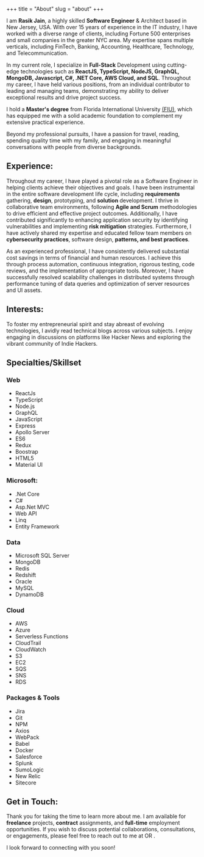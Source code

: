 +++
title = "About"
slug = "about"
+++

I am **Rasik Jain**, a highly skilled **Software Engineer** & Architect based in New Jersey, USA. With over 15 years of experience in the IT industry, I have worked with a diverse range of clients, including Fortune 500 enterprises and small companies in the greater NYC area. My expertise spans multiple verticals, including FinTech, Banking, Accounting, Healthcare, Technology, and Telecommunication.

In my current role, I specialize in **Full-Stack** Development using cutting-edge technologies such as **ReactJS, TypeScript, NodeJS, GraphQL, MongoDB, Javascript, C#, .NET Core, AWS Cloud, and SQL**. Throughout my career, I have held various positions, from an individual contributor to leading and managing teams, demonstrating my ability to deliver exceptional results and drive project success.

I hold a **Master's degree** from Florida International University [(FIU)](https://www.fiu.edu), which has equipped me with a solid academic foundation to complement my extensive practical experience.

Beyond my professional pursuits, I have a passion for travel, reading, spending quality time with my family, and engaging in meaningful conversations with people from diverse backgrounds.

## Experience:

Throughout my career, I have played a pivotal role as a Software Engineer in helping clients achieve their objectives and goals. I have been instrumental in the entire software development life cycle, including **requirements** gathering, **design**, prototyping, and **solution** development. I thrive in collaborative team environments, following **Agile and Scrum** methodologies to drive efficient and effective project outcomes. Additionally, I have contributed significantly to enhancing application security by identifying vulnerabilities and implementing **risk mitigation** strategies. Furthermore, I have actively shared my expertise and educated fellow team members on **cybersecurity practices**, software design, **patterns, and best practices**.

As an experienced professional, I have consistently delivered substantial cost savings in terms of financial and human resources. I achieve this through process automation, continuous integration, rigorous testing, code reviews, and the implementation of appropriate tools. Moreover, I have successfully resolved scalability challenges in distributed systems through performance tuning of data queries and optimization of server resources and UI assets.

## Interests:

To foster my entrepreneurial spirit and stay abreast of evolving technologies, I avidly read technical blogs across various subjects. I enjoy engaging in discussions on platforms like Hacker News and exploring the vibrant community of Indie Hackers.

## Specialties/Skillset

### Web

<div class="horizontalList">
    <ul>
        <li>ReactJs</li>
        <li>TypeScript</li>
        <li>Node.js</li>
        <li>GraphQL</li>
        <li>JavaScript</li>
        <li>Express</li>
        <li>Apollo Server</li>
        <li>ES6</li>
        <li>Redux</li>
        <li>Boostrap</li>
        <li>HTML5</li>
        <li>Material UI</li>
    </ul>
</div>

### Microsoft:

<div class="horizontalList">
    <ul>
        <li>.Net Core</li>
        <li>C#</li>
        <li>Asp.Net MVC</li>
        <li>Web API</li>
        <li>Linq</li>
        <li>Entity Framework</li>
    </ul>
</div>

### Data

<div class="horizontalList">
    <ul>
        <li>Microsoft SQL Server</li>
        <li>MongoDB</li>
        <li>Redis</li>
        <li>Redshift</li>
        <li>Oracle</li>
        <li>MySQL</li>
        <li>DynamoDB</li>
    </ul>

</div>

### Cloud

<div class="horizontalList">
    <ul>
        <li>AWS</li>
        <li>Azure</li>
        <li>Serverless Functions</li>
        <li>CloudTrail</li>
        <li>CloudWatch</li>
        <li>S3</li>
        <li>EC2</li>
        <li>SQS</li>
        <li>SNS</li>
        <li>RDS</li>
    </ul>
</div>

### Packages & Tools

<div class="horizontalList">
    <ul>
        <li>Jira</li>
        <li>Git</li>
        <li>NPM</li>
        <li>Axios</li>
        <li>WebPack</li>
        <li>Babel</li>
        <li>Docker</li>
        <li>Salesforce</li>
        <li>Splunk</li>
        <li>SumoLogic</li>
        <li>New Relic</li>
        <li>Sitecore</li>
    </ul>

</div>

## Get in Touch:

Thank you for taking the time to learn more about me. I am available for **freelance** projects, **contract** assignments, and **full-time** employment opportunities. If you wish to discuss potential collaborations, consultations, or engagements, please feel free to reach out to me at [<i class="far fa-lg fa-envelope" style="color: #212121"></i>](mailto:jainrasik@gmail.com?subject=Hello,%20Regarding%20profile,%20source:rasikjain.com 'jainrasik - Gmail') OR [<i class="fab fa-lg fa-twitter" style="color: #212121"></i>](https://twitter.com/jainrasik '@jainrasik - Twitter').

I look forward to connecting with you soon!
